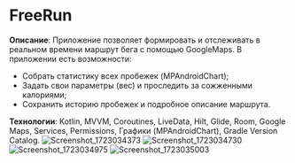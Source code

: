 # FreeRun

**Описание**: Приложение позволяет формировать и отслеживать в реальном времени маршрут бега с помощью GoogleMaps. В приложении есть возможности:
- Cобрать статистику всех пробежек (MPAndroidChart);
- Задать свои параметры (вес) и проследить за сожженными калориями;
- Сохранить историю пробежек и подробное описание маршрута.

**Технологии**: Kotlin, MVVM, Coroutines, LiveData, Hilt, Glide, Room, Google Maps, Services, Permissions, Графики (MPAndroidChart), Gradle Version Catalog.
![Screenshot_1723034373](https://github.com/user-attachments/assets/64648601-64d1-4752-bf49-711b5594d66a)
![Screenshot_1723034730](https://github.com/user-attachments/assets/cbd750d2-399b-413c-92e2-11adc45350ca)
![Screenshot_1723034975](https://github.com/user-attachments/assets/dc456159-6b74-4dcb-a0d4-91dc8e578e2a)
![Screenshot_1723035003](https://github.com/user-attachments/assets/4931ca69-d691-4587-93d0-ebbc48a2d1d0)
